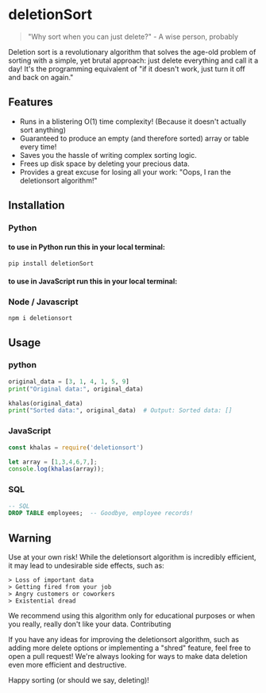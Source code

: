 # deletionSort

> "Why sort when you can just delete?" - A wise person, probably

Deletion sort is a revolutionary algorithm that solves the age-old problem of sorting with a simple, yet brutal approach: just delete everything and call it a day! It's the programming equivalent of "if it doesn't work, just turn it off and back on again."

## Features

- Runs in a blistering O(1) time complexity! (Because it doesn't actually sort anything)
- Guaranteed to produce an empty (and therefore sorted) array or table every time!
- Saves you the hassle of writing complex sorting logic.
- Frees up disk space by deleting your precious data.
- Provides a great excuse for losing all your work: "Oops, I ran the deletionsort algorithm!"

## Installation
### Python
#### to use in Python run this in your local terminal:
```shell
pip install deletionSort
```
#### to use in JavaScript run this in your local terminal:

### Node / Javascript
```shell
npm i deletionsort
```

## Usage
### python
```python
original_data = [3, 1, 4, 1, 5, 9]
print("Original data:", original_data)

khalas(original_data)
print("Sorted data:", original_data)  # Output: Sorted data: []
```
### JavaScript
```javascript
const khalas = require('deletionsort')

let array = [1,3,4,6,7,];
console.log(khalas(array));
```
### SQL
```sql
-- SQL
DROP TABLE employees;  -- Goodbye, employee records!
```
## Warning

Use at your own risk! While the deletionsort algorithm is incredibly efficient, it may lead to undesirable side effects, such as:

    > Loss of important data
    > Getting fired from your job
    > Angry customers or coworkers
    > Existential dread



We recommend using this algorithm only for educational purposes or when you really, really don't like your data.
Contributing

If you have any ideas for improving the deletionsort algorithm, such as adding more delete options or implementing a "shred" feature, feel free to open a pull request! We're always looking for ways to make data deletion even more efficient and destructive.

Happy sorting (or should we say, deleting)!
